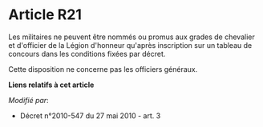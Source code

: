 # Article R21

Les militaires ne peuvent être nommés ou promus aux grades de chevalier et d'officier de la Légion d'honneur qu'après
inscription sur un tableau de concours dans les conditions fixées par décret.

Cette disposition ne concerne pas les officiers généraux.

**Liens relatifs à cet article**

_Modifié par_:

  - Décret n°2010-547 du 27 mai 2010 - art. 3
